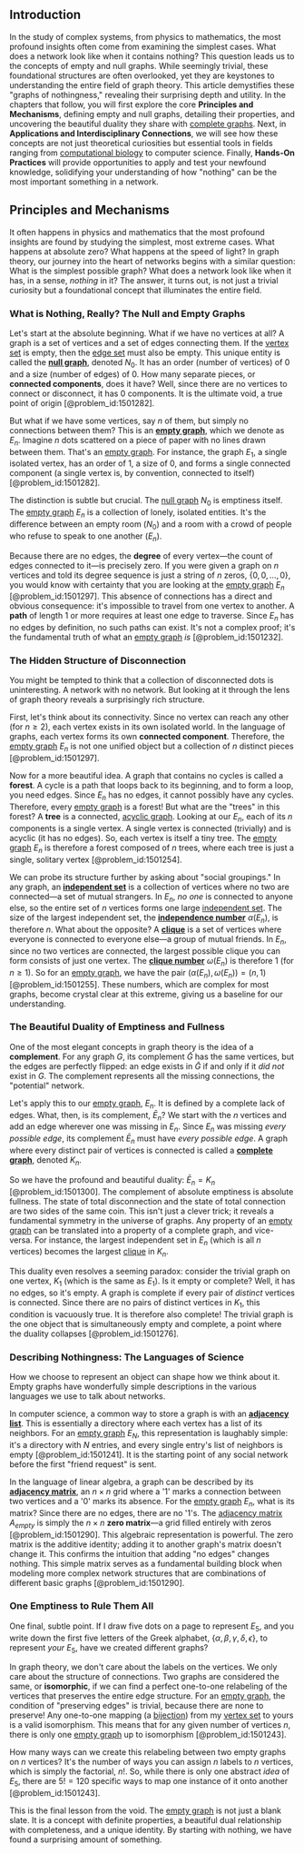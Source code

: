 ## Introduction
In the study of complex systems, from physics to mathematics, the most profound insights often come from examining the simplest cases. What does a network look like when it contains nothing? This question leads us to the concepts of empty and null graphs. While seemingly trivial, these foundational structures are often overlooked, yet they are keystones to understanding the entire field of graph theory. This article demystifies these "graphs of nothingness," revealing their surprising depth and utility. In the chapters that follow, you will first explore the core **Principles and Mechanisms**, defining empty and null graphs, detailing their properties, and uncovering the beautiful duality they share with [complete graphs](@article_id:265989). Next, in **Applications and Interdisciplinary Connections**, we will see how these concepts are not just theoretical curiosities but essential tools in fields ranging from [computational biology](@article_id:146494) to computer science. Finally, **Hands-On Practices** will provide opportunities to apply and test your newfound knowledge, solidifying your understanding of how "nothing" can be the most important something in a network.

## Principles and Mechanisms

It often happens in physics and mathematics that the most profound insights are found by studying the simplest, most extreme cases. What happens at absolute zero? What happens at the speed of light? In graph theory, our journey into the heart of networks begins with a similar question: What is the simplest possible graph? What does a network look like when it has, in a sense, *nothing* in it? The answer, it turns out, is not just a trivial curiosity but a foundational concept that illuminates the entire field.

### What is Nothing, Really? The Null and Empty Graphs

Let's start at the absolute beginning. What if we have no vertices at all? A graph is a set of vertices and a set of edges connecting them. If the [vertex set](@article_id:266865) is empty, then the [edge set](@article_id:266666) must also be empty. This unique entity is called the **[null graph](@article_id:274570)**, denoted $N_0$. It has an order (number of vertices) of $0$ and a size (number of edges) of $0$. How many separate pieces, or **connected components**, does it have? Well, since there are no vertices to connect or disconnect, it has $0$ components. It is the ultimate void, a true point of origin [@problem_id:1501282].

But what if we have some vertices, say $n$ of them, but simply no connections between them? This is an **[empty graph](@article_id:261968)**, which we denote as $E_n$. Imagine $n$ dots scattered on a piece of paper with no lines drawn between them. That's an [empty graph](@article_id:261968). For instance, the graph $E_1$, a single isolated vertex, has an order of $1$, a size of $0$, and forms a single connected component (a single vertex is, by convention, connected to itself) [@problem_id:1501282].

The distinction is subtle but crucial. The [null graph](@article_id:274570) $N_0$ is emptiness itself. The [empty graph](@article_id:261968) $E_n$ is a collection of lonely, isolated entities. It's the difference between an empty room ($N_0$) and a room with a crowd of people who refuse to speak to one another ($E_n$).

Because there are no edges, the **degree** of every vertex—the count of edges connected to it—is precisely zero. If you were given a graph on $n$ vertices and told its degree sequence is just a string of $n$ zeros, $\{0, 0, \dots, 0\}$, you would know with certainty that you are looking at the [empty graph](@article_id:261968) $E_n$ [@problem_id:1501297]. This absence of connections has a direct and obvious consequence: it's impossible to travel from one vertex to another. A **path** of length $1$ or more requires at least one edge to traverse. Since $E_n$ has no edges by definition, no such paths can exist. It's not a complex proof; it's the fundamental truth of what an [empty graph](@article_id:261968) *is* [@problem_id:1501232].

### The Hidden Structure of Disconnection

You might be tempted to think that a collection of disconnected dots is uninteresting. A network with no network. But looking at it through the lens of graph theory reveals a surprisingly rich structure.

First, let's think about its connectivity. Since no vertex can reach any other (for $n \ge 2$), each vertex exists in its own isolated world. In the language of graphs, each vertex forms its own **connected component**. Therefore, the [empty graph](@article_id:261968) $E_n$ is not one unified object but a collection of $n$ distinct pieces [@problem_id:1501297].

Now for a more beautiful idea. A graph that contains no cycles is called a **forest**. A cycle is a path that loops back to its beginning, and to form a loop, you need edges. Since $E_n$ has no edges, it cannot possibly have any cycles. Therefore, every [empty graph](@article_id:261968) is a forest! But what are the "trees" in this forest? A **tree** is a connected, [acyclic graph](@article_id:272001). Looking at our $E_n$, each of its $n$ components is a single vertex. A single vertex is connected (trivially) and is acyclic (it has no edges). So, each vertex is itself a tiny tree. The [empty graph](@article_id:261968) $E_n$ is therefore a forest composed of $n$ trees, where each tree is just a single, solitary vertex [@problem_id:1501254].

We can probe its structure further by asking about "social groupings." In any graph, an **[independent set](@article_id:264572)** is a collection of vertices where no two are connected—a set of mutual strangers. In $E_n$, *no one* is connected to anyone else, so the entire set of $n$ vertices forms one large [independent set](@article_id:264572). The size of the largest independent set, the **[independence number](@article_id:260449)** $\alpha(E_n)$, is therefore $n$. What about the opposite? A **[clique](@article_id:275496)** is a set of vertices where everyone is connected to everyone else—a group of mutual friends. In $E_n$, since no two vertices are connected, the largest possible clique you can form consists of just one vertex. The **[clique number](@article_id:272220)** $\omega(E_n)$ is therefore $1$ (for $n \ge 1$). So for an [empty graph](@article_id:261968), we have the pair $(\alpha(E_n), \omega(E_n)) = (n, 1)$ [@problem_id:1501255]. These numbers, which are complex for most graphs, become crystal clear at this extreme, giving us a baseline for our understanding.

### The Beautiful Duality of Emptiness and Fullness

One of the most elegant concepts in graph theory is the idea of a **complement**. For any graph $G$, its complement $\bar{G}$ has the same vertices, but the edges are perfectly flipped: an edge exists in $\bar{G}$ if and only if it *did not* exist in $G$. The complement represents all the missing connections, the "potential" network.

Let's apply this to our [empty graph](@article_id:261968), $E_n$. It is defined by a complete lack of edges. What, then, is its complement, $\bar{E}_n$? We start with the $n$ vertices and add an edge wherever one was missing in $E_n$. Since $E_n$ was missing *every possible edge*, its complement $\bar{E}_n$ must have *every possible edge*. A graph where every distinct pair of vertices is connected is called a **[complete graph](@article_id:260482)**, denoted $K_n$.

So we have the profound and beautiful duality: $\bar{E}_n = K_n$ [@problem_id:1501300]. The complement of absolute emptiness is absolute fullness. The state of total disconnection and the state of total connection are two sides of the same coin. This isn't just a clever trick; it reveals a fundamental symmetry in the universe of graphs. Any property of an [empty graph](@article_id:261968) can be translated into a property of a complete graph, and vice-versa. For instance, the largest independent set in $E_n$ (which is all $n$ vertices) becomes the largest [clique](@article_id:275496) in $K_n$.

This duality even resolves a seeming paradox: consider the trivial graph on one vertex, $K_1$ (which is the same as $E_1$). Is it empty or complete? Well, it has no edges, so it's empty. A graph is complete if every pair of *distinct* vertices is connected. Since there are no pairs of distinct vertices in $K_1$, this condition is vacuously true. It is therefore also complete! The trivial graph is the one object that is simultaneously empty and complete, a point where the duality collapses [@problem_id:1501276].

### Describing Nothingness: The Languages of Science

How we choose to represent an object can shape how we think about it. Empty graphs have wonderfully simple descriptions in the various languages we use to talk about networks.

In computer science, a common way to store a graph is with an **[adjacency list](@article_id:266380)**. This is essentially a directory where each vertex has a list of its neighbors. For an [empty graph](@article_id:261968) $E_N$, this representation is laughably simple: it's a directory with $N$ entries, and every single entry's list of neighbors is empty [@problem_id:1501241]. It is the starting point of any social network before the first "friend request" is sent.

In the language of linear algebra, a graph can be described by its **[adjacency matrix](@article_id:150516)**, an $n \times n$ grid where a '1' marks a connection between two vertices and a '0' marks its absence. For the [empty graph](@article_id:261968) $E_n$, what is its matrix? Since there are no edges, there are no '1's. The [adjacency matrix](@article_id:150516) $A_{empty}$ is simply the $n \times n$ **zero matrix**—a grid filled entirely with zeros [@problem_id:1501290]. This algebraic representation is powerful. The zero matrix is the additive identity; adding it to another graph's matrix doesn't change it. This confirms the intuition that adding "no edges" changes nothing. This simple matrix serves as a fundamental building block when modeling more complex network structures that are combinations of different basic graphs [@problem_id:1501290].

### One Emptiness to Rule Them All

One final, subtle point. If I draw five dots on a page to represent $E_5$, and you write down the first five letters of the Greek alphabet, $\{\alpha, \beta, \gamma, \delta, \epsilon\}$, to represent *your* $E_5$, have we created different graphs?

In graph theory, we don't care about the labels on the vertices. We only care about the structure of connections. Two graphs are considered the same, or **isomorphic**, if we can find a perfect one-to-one relabeling of the vertices that preserves the entire edge structure. For an [empty graph](@article_id:261968), the condition of "preserving edges" is trivial, because there are none to preserve! Any one-to-one mapping (a [bijection](@article_id:137598)) from my [vertex set](@article_id:266865) to yours is a valid isomorphism. This means that for any given number of vertices $n$, there is only one [empty graph](@article_id:261968) up to isomorphism [@problem_id:1501243].

How many ways can we create this relabeling between two empty graphs on $n$ vertices? It's the number of ways you can assign $n$ labels to $n$ vertices, which is simply the factorial, $n!$. So, while there is only one abstract *idea* of $E_5$, there are $5! = 120$ specific ways to map one instance of it onto another [@problem_id:1501243].

This is the final lesson from the void. The [empty graph](@article_id:261968) is not just a blank slate. It is a concept with definite properties, a beautiful dual relationship with completeness, and a unique identity. By starting with nothing, we have found a surprising amount of something.